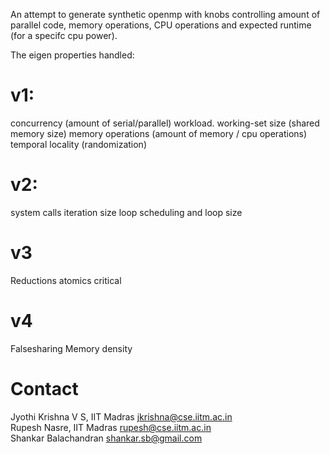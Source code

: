 An attempt to generate synthetic openmp with knobs controlling amount 
of parallel code, memory operations, CPU  operations and expected 
runtime (for a specifc cpu power).

The eigen properties handled:
# v1:  
concurrency (amount of serial/parallel) workload.
working-set size (shared memory size)
memory operations (amount of memory / cpu operations)
temporal locality (randomization)
# v2:
system calls
iteration size
loop scheduling and 
loop size
# v3   
Reductions
atomics
critical

# v4  
Falsesharing 
Memory density






# Contact
Jyothi Krishna V S, IIT Madras <jkrishna@cse.iitm.ac.in>  
Rupesh Nasre, IIT Madras <rupesh@cse.iitm.ac.in>  
Shankar Balachandran <shankar.sb@gmail.com>

